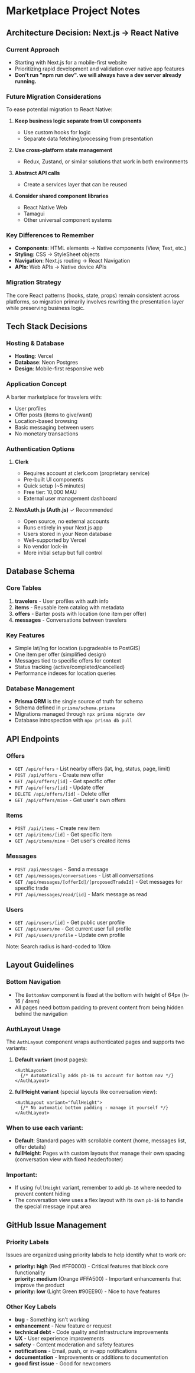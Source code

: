 # Marketplace Project Notes

## Architecture Decision: Next.js → React Native

### Current Approach
- Starting with Next.js for a mobile-first website
- Prioritizing rapid development and validation over native app features
- **Don't run "npm run dev". we will always have a dev server already running.**

### Future Migration Considerations
To ease potential migration to React Native:

1. **Keep business logic separate from UI components**
   - Use custom hooks for logic
   - Separate data fetching/processing from presentation

2. **Use cross-platform state management**
   - Redux, Zustand, or similar solutions that work in both environments

3. **Abstract API calls**
   - Create a services layer that can be reused

4. **Consider shared component libraries**
   - React Native Web
   - Tamagui
   - Other universal component systems

### Key Differences to Remember
- **Components**: HTML elements → Native components (View, Text, etc.)
- **Styling**: CSS → StyleSheet objects
- **Navigation**: Next.js routing → React Navigation
- **APIs**: Web APIs → Native device APIs

### Migration Strategy
The core React patterns (hooks, state, props) remain consistent across platforms, so migration primarily involves rewriting the presentation layer while preserving business logic.

## Tech Stack Decisions

### Hosting & Database
- **Hosting**: Vercel
- **Database**: Neon Postgres
- **Design**: Mobile-first responsive web

### Application Concept
A barter marketplace for travelers with:
- User profiles
- Offer posts (items to give/want)
- Location-based browsing
- Basic messaging between users
- No monetary transactions

### Authentication Options
1. **Clerk**
   - Requires account at clerk.com (proprietary service)
   - Pre-built UI components
   - Quick setup (~5 minutes)
   - Free tier: 10,000 MAU
   - External user management dashboard

2. **NextAuth.js (Auth.js)** ✓ Recommended
   - Open source, no external accounts
   - Runs entirely in your Next.js app
   - Users stored in your Neon database
   - Well-supported by Vercel
   - No vendor lock-in
   - More initial setup but full control

## Database Schema

### Core Tables
1. **travelers** - User profiles with auth info
2. **items** - Reusable item catalog with metadata
3. **offers** - Barter posts with location (one item per offer)
4. **messages** - Conversations between travelers

### Key Features
- Simple lat/lng for location (upgradeable to PostGIS)
- One item per offer (simplified design)
- Messages tied to specific offers for context
- Status tracking (active/completed/cancelled)
- Performance indexes for location queries

### Database Management
- **Prisma ORM** is the single source of truth for schema
- Schema defined in `prisma/schema.prisma`
- Migrations managed through `npx prisma migrate dev`
- Database introspection with `npx prisma db pull`

## API Endpoints

### Offers
- `GET /api/offers` - List nearby offers (lat, lng, status, page, limit)
- `POST /api/offers` - Create new offer
- `GET /api/offers/[id]` - Get specific offer
- `PUT /api/offers/[id]` - Update offer
- `DELETE /api/offers/[id]` - Delete offer
- `GET /api/offers/mine` - Get user's own offers

### Items
- `POST /api/items` - Create new item
- `GET /api/items/[id]` - Get specific item
- `GET /api/items/mine` - Get user's created items

### Messages
- `POST /api/messages` - Send a message
- `GET /api/messages/conversations` - List all conversations
- `GET /api/messages/[offerId]/[proposedTradeId]` - Get messages for specific trade
- `PUT /api/messages/read/[id]` - Mark message as read

### Users
- `GET /api/users/[id]` - Get public user profile
- `GET /api/users/me` - Get current user full profile
- `PUT /api/users/profile` - Update own profile

Note: Search radius is hard-coded to 10km

## Layout Guidelines

### Bottom Navigation
- The `BottomNav` component is fixed at the bottom with height of 64px (h-16 / 4rem)
- All pages need bottom padding to prevent content from being hidden behind the navigation

### AuthLayout Usage
The `AuthLayout` component wraps authenticated pages and supports two variants:

1. **Default variant** (most pages):
   ```tsx
   <AuthLayout>
     {/* Automatically adds pb-16 to account for bottom nav */}
   </AuthLayout>
   ```

2. **fullHeight variant** (special layouts like conversation view):
   ```tsx
   <AuthLayout variant="fullHeight">
     {/* No automatic bottom padding - manage it yourself */}
   </AuthLayout>
   ```

### When to use each variant:
- **Default**: Standard pages with scrollable content (home, messages list, offer details)
- **fullHeight**: Pages with custom layouts that manage their own spacing (conversation view with fixed header/footer)

### Important: 
- If using `fullHeight` variant, remember to add `pb-16` where needed to prevent content hiding
- The conversation view uses a flex layout with its own `pb-16` to handle the special message input area

## GitHub Issue Management

### Priority Labels
Issues are organized using priority labels to help identify what to work on:

- **priority: high** (Red #FF0000) - Critical features that block core functionality
- **priority: medium** (Orange #FFA500) - Important enhancements that improve the product
- **priority: low** (Light Green #90EE90) - Nice to have features

### Other Key Labels
- **bug** - Something isn't working
- **enhancement** - New feature or request
- **technical debt** - Code quality and infrastructure improvements
- **UX** - User experience improvements
- **safety** - Content moderation and safety features
- **notifications** - Email, push, or in-app notifications
- **documentation** - Improvements or additions to documentation
- **good first issue** - Good for newcomers